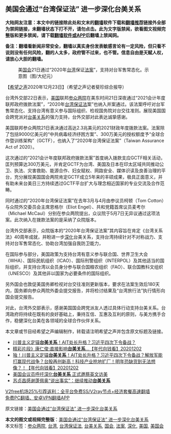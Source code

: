  <h2>美国会通过“台湾保证法” 进一步深化台美关系</h2> <p class="notice"><b>大陆网友注意：本文中的链接除此处和文末的<a href="https://github.com/bannedbook/fanqiang" >翻墙</a>软件下载和<a href="https://github.com/killgcd/justmysocks/blob/master/README.md">翻墙推荐</a>链接外全部为禁网链接，未翻墙状态下打不开，请勿点击。此为文字版禁闻，欲看图文视频完整版和更多禁闻，请下载<a href="https://github.com/bannedbook/fanqiang">翻墙软件或APP</a>后翻墙上禁闻网。</p><p>备注：翻墙看新闻非常安全，翻墙以真实身份发表敏感言论有一定风险，但只看不说则没有任何风险，翻的人太多，政府管不过来，也不管。信息自由是天赋人权，请放心大胆的翻墙。</b></p>  <div class="entry"> <figure><figcaption>美<a href="https://www.bannedbook.org/bnews/tag/%e5%9b%bd%e4%bc%9a/" class="st_tag internal_tag" rel="tag" title="标签 国会 下的日志">国会</a>21日通过“2020年<a href="https://www.bannedbook.org/bnews/tag/%e5%8f%b0%e6%b9%be/" class="st_tag internal_tag" rel="tag" title="标签 台湾 下的日志">台湾</a>保证<a href="https://www.bannedbook.org/bnews/tag/%E6%B3%95%E6%A1%88/" class="st_tag internal_tag" rel="tag" title="标签 法案 下的日志">法案</a>”，支持对台军售常态化。示意图（图/大纪元）</figcaption></figure> <p>【<span class='wp_keywordlink_affiliate'><a href="https://www.soundofhope.org" title="希望之声" target="_blank">希望之声</a></span>2020年12月23日】（希望之声记者斐珍综合报导）</p> <p>台湾外交部22日表示，<a href="https://www.bannedbook.org/bnews/tag/%e7%be%8e%e5%9b%bd/" class="st_tag internal_tag" rel="tag" title="标签 美国 下的日志">美国</a>联邦<a href="https://www.bannedbook.org/bnews/tag/%e5%8f%82%e4%bc%97%e4%b8%a4%e9%99%a2/" class="st_tag internal_tag" rel="tag" title="标签 参众两院 下的日志">参众两院</a>在美东时间21日深夜通过“2021会计年度联邦政府拨款法案”，“2020年<a href="https://www.bannedbook.org/bnews/tag/%E5%8F%B0%E6%B9%BE%E4%BF%9D%E8%AF%81%E6%B3%95/" class="st_tag internal_tag" rel="tag" title="标签 台湾保证法 下的日志">台湾保证法</a>案”也纳入并案通过。该法案呼吁对台军售常态化、支持台湾有意义参与国际组织、检视国务院对台交往准则。展现美国国会跨党派对<a href="https://www.bannedbook.org/bnews/tag/%e5%8f%b0%e7%be%8e%e5%85%b3%e7%b3%bb/" class="st_tag internal_tag" rel="tag" title="标签 台美关系 下的日志">台美关系</a>的强力支持，台外交部对此表达诚挚感谢。</p> <p>美国联邦参众两院21日表决通过高达2.3兆美元的2021财政年度拨款法案。法案除了包括9000亿美元的“中共病毒经济纾困方案”、300万美元的授权额度予“全球合作暨训练架构”（GCTF），也纳入了“2020年台湾保证法案”（Taiwan Assurance Act of 2020）。</p>  <p>这次通过的“2021会计年度联邦政府拨款法案”首度纳入拨款支应GCTF相关活动，匡列预算达300万美元，并肯定GCTF为台湾、美国及日本在印太区域共同推动公卫、执法、灾害救助、能源合作、妇女赋权、网路安全、媒体识读及良善治理的平台，充分展现美国国会两院肯定GCTF成立5年来的丰硕成果，极具正面意义，并有助未来台美日三方持续透过GCTF平台扩大与理念相近国家的专业交流及合作范畴。</p> <p>同时通过的“2020年台湾保证法案”在去年3月与4月由参议员柯顿（Tom Cotton）与众院外交委员会主席恩格尔（Eliot Engel）、共和党籍首席议员麦考尔（Michael McCaul）分别在参众两院提出，众议院于5月7日无异议通过这项法案。此次纳入在拨款法案的是采纳了众院版本。</p> <p>台湾外交部表示，众院版本的“2020年台湾保证法案”其内容旨在肯定《台湾关系法》40周年成就，并盼进一步<a href="https://www.bannedbook.org/bnews/tag/%E6%B7%B1%E5%8C%96/" class="st_tag internal_tag" rel="tag" title="标签 深化 下的日志">深化</a>台美关系，支持台湾持续针对不对称战力、支持对台军售常态化、协助台湾加强自我防卫能力，</p>  <p>在国际参与部分，美国政策为支持台湾有意义参与联合国、世界卫生大会（WHA）、国际民航组织（ICAO）、国际刑警组织（INTERPOL）及其他适当的国际组织，并支持台湾以会员身分参与联合国粮农组织（FAO）、联合国教科文组织（UNESCO）及其他非以国家为必要条件的国际组织。</p> <p>另外国会也敦促美国务卿检视对台交往准则更新版本，要求在法案生效后180天内，国务卿向参众两院外委会提交报告，并将检讨结果及“台湾旅行法”执行情形向国会提交报告。</p> <p>对此，台湾外交部表示，感谢美国国会跨党派友人透过具体行动支持台美关系。台湾政府将持续在既有的良好基础上，秉持互信、互惠及互利的原则，与美方携手合作，稳健深化台美在各领域的全球合作伙伴关系。</p>  <p>本文章或节目经希望之声编辑制作，转载请注明希望之声并包含原文标题及链接。</p> <ul class='op-related-articles' title='相关阅读'> <li><a href='https://www.bannedbook.org/bnews/taiwannews/20201203/1441547.html' target='_blank'>川普主义定锚<b>台美关系</b>！AIT处长升格？习近平四次下令备战？</a></li> <li><a href='https://www.bannedbook.org/bnews/taiwannews/20201202/1440979.html' target='_blank'>精彩片段》康仁俊:直接影响<b>台美关系</b>...【年代向钱看】20201202</a></li> <li><a href='https://www.bannedbook.org/bnews/taiwannews/20201202/1440915.html' target='_blank'>独！川普主义定锚<b>台美关系</b>！AIT处长升格？习近平四次下令备战？解放军能打赢现代战争？台股再创新高！科技产业抢地扩厂！明年恐缺货到无法想像？！【年代向钱看】20201202</a></li> <li><a href='https://www.bannedbook.org/bnews/comments/20201119/1433367.html' target='_blank'>美国会议员呼吁深化<b>台美关系</b> 正式邀蔡英文访美</a></li> <li><a href='https://www.bannedbook.org/bnews/baitai/20201114/1431045.html' target='_blank'>苏贞昌感谢蓬佩奥“说出事实”：继续推动<b>台美关系</b></a></li> </ul> <p class="texttj"> <a href="https://www.bannedbook.org/forum23/topic22702.html" target="_blank">V2free机场25%引荐返利：全平台免费SS/V2ray节点+经济套餐高速翻墙</a><br/> <a href="https://github.com/bannedbook/fanqiang/wiki/%E7%A6%81%E9%97%BB%E7%BD%91%E5%AE%89%E5%8D%93%E7%BF%BB%E5%A2%99%E6%96%B0%E9%97%BBAPP" target="_blank">免费PC翻墙、安卓VPN翻墙APP</a></p><p>原文链接：<a class="src_link"  href="https://www.soundofhope.org/post/456466" target="_blank">美国会通过“台湾保证法” 进一步深化台美关系</a></p><a name='sharetosocial'></a>       <div><b>本文的图文或视频完整版</b>：<a href='https://www.bannedbook.org/bnews/comments/20201223/1453477.html'>美国会通过“台湾保证法” 进一步深化台美关系</a></div>  </div><!--END ENTRY--> <div class="postfooter"> <div>本文标签：<a href="https://www.bannedbook.org/bnews/tag/%e5%8f%82%e4%bc%97%e4%b8%a4%e9%99%a2/" rel="tag">参众两院</a>, <a href="https://www.bannedbook.org/bnews/tag/%e5%8f%b0%e6%b9%be/" rel="tag">台湾</a>, <a href="https://www.bannedbook.org/bnews/tag/%E5%8F%B0%E6%B9%BE%E4%BF%9D%E8%AF%81%E6%B3%95/" rel="tag">台湾保证法</a>, <a href="https://www.bannedbook.org/bnews/tag/%e5%8f%b0%e7%be%8e%e5%85%b3%e7%b3%bb/" rel="tag">台美关系</a>, <a href="https://www.bannedbook.org/bnews/tag/%e5%9b%bd%e4%bc%9a/" rel="tag">国会</a>, <a href="https://www.bannedbook.org/bnews/tag/%E6%B3%95%E6%A1%88/" rel="tag">法案</a>, <a href="https://www.bannedbook.org/bnews/tag/%E6%B7%B1%E5%8C%96/" rel="tag">深化</a>, <a href="https://www.bannedbook.org/bnews/tag/%e7%be%8e%e5%9b%bd/" rel="tag">美国</a>, <a href="https://www.bannedbook.org/bnews/tag/%E7%BE%8E%E5%9B%BD%E4%BC%9A/" rel="tag">美国会</a></div>  </div><!--END POSTFOOTER--> 